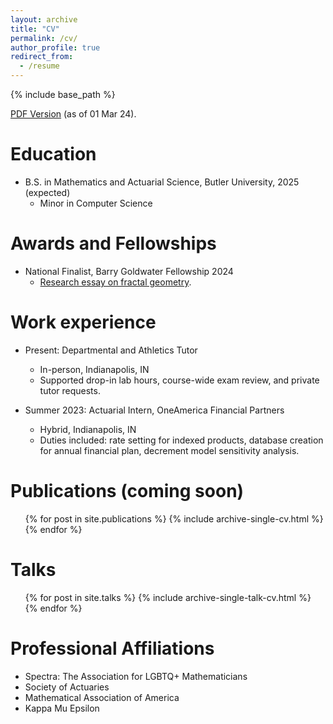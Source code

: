 ```yaml
---
layout: archive
title: "CV"
permalink: /cv/
author_profile: true
redirect_from:
  - /resume
---
```


{% include base_path %}

[PDF Version](\files\cv_2024_0301.pdf) (as of 01 Mar 24).

Education
======
* B.S. in Mathematics and Actuarial Science, Butler University, 2025 (expected)
	* Minor in Computer Science
	
Awards and Fellowships
======
* National Finalist, Barry Goldwater Fellowship 2024
	* [Research essay on fractal geometry](/files/goldwater-ewaiss.pdf).

Work experience
======
* Present: Departmental and Athletics Tutor
  * In-person, Indianapolis, IN
  * Supported drop-in lab hours, course-wide exam review, and private tutor requests.

* Summer 2023: Actuarial Intern, OneAmerica Financial Partners
  * Hybrid, Indianapolis, IN
  * Duties included: rate setting for indexed products, database creation for annual financial plan, decrement model sensitivity analysis.

Publications (coming soon)
======
  <ul>{% for post in site.publications %}
    {% include archive-single-cv.html %}
  {% endfor %}</ul>
  
Talks
======
  <ul>{% for post in site.talks %}
    {% include archive-single-talk-cv.html %}
  {% endfor %}</ul>
  
Professional Affiliations
======
* Spectra: The Association for LGBTQ+ Mathematicians
* Society of Actuaries
* Mathematical Association of America
* Kappa Mu Epsilon
